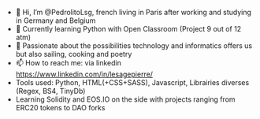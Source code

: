 - 👋 Hi, I’m @PedrolitoLsg, french living in Paris after working and studying in Germany and Belgium
- 👀 Currently learning Python with Open Classroom (Project 9 out of 12 atm)
- 🌱 Passionate about the possibilities technology and informatics offers us but also sailing, cooking and poetry
- 📫 How to reach me: via linkedin https://www.linkedin.com/in/lesagepierre/
- Tools used: Python, HTML(+CSS+SASS), Javascript, Librairies diverses (Regex, BS4, TinyDb)
- Learning Solidity and EOS.IO on the side with projects ranging from ERC20 tokens to DAO forks

